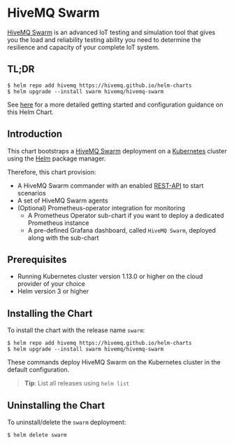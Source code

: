 
# HiveMQ Swarm

[HiveMQ Swarm](https://www.hivemq.com/docs/swarm/) is an advanced IoT testing and simulation tool that gives you the load and reliability testing ability you need to determine the resilience and capacity of your complete IoT system.

## TL;DR

```console
$ helm repo add hivemq https://hivemq.github.io/helm-charts
$ helm upgrade --install swarm hivemq/hivemq-swarm
```

See [here](https://www.hivemq.com/docs/swarm/clustering#deploy-on-k8s) for a more detailed getting started and configuration guidance on this Helm Chart.

## Introduction

This chart bootstraps a [HiveMQ Swarm](https://github.com/hivemq/hivemq-swarm) deployment on a [Kubernetes](http://kubernetes.io) cluster using the [Helm](https://helm.sh) package manager.

Therefore, this chart provision:
- A HiveMQ Swarm commander with an enabled [REST-API](https://www.hivemq.com/docs/swarm/rest-service) to start scenarios 
- A set of HiveMQ Swarm agents
- (Optional) Prometheus-operator integration for monitoring
  - A Prometheus Operator sub-chart if you want to deploy a dedicated Prometheus instance
  - A pre-defined Grafana dashboard, called `HiveMQ Swarm`, deployed along with the sub-chart

## Prerequisites

- Running Kubernetes cluster version 1.13.0 or higher on the cloud provider of your choice
- Helm version 3 or higher

## Installing the Chart

To install the chart with the release name `swarm`:

```console
$ helm repo add hivemq https://hivemq.github.io/helm-charts
$ helm upgrade --install swarm hivemq/hivemq-swarm
```

These commands deploy HiveMQ Swarm on the Kubernetes cluster in the default configuration.

> **Tip**: List all releases using `helm list`

## Uninstalling the Chart

To uninstall/delete the `swarm` deployment:

```console
$ helm delete swarm
```